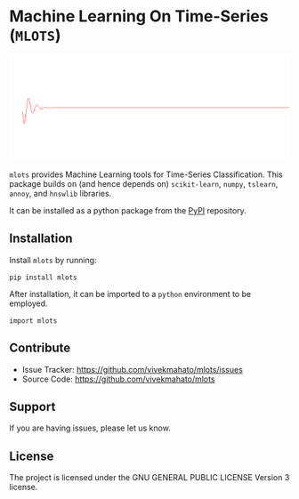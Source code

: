 # Machine Learning On Time-Series (```MLOTS```)

 ![](docs/source/signal.gif)

```mlots``` provides Machine Learning tools for Time-Series Classification.
This package builds on (and hence depends on) ```scikit-learn```, ```numpy```, ```tslearn```, ```annoy```, and ```hnswlib``` libraries.

It can be installed as a python package from the [PyPI](https://pypi.org/project/mlots/) repository.

## Installation

Install ```mlots``` by running:

   <pre><code class="python">pip install mlots
</code></pre>

After installation, it can be imported to a ```python``` environment to be employed.

   <pre><code class="python">import mlots
</code></pre>

## Contribute

- Issue Tracker: https://github.com/vivekmahato/mlots/issues
- Source Code: https://github.com/vivekmahato/mlots

## Support

If you are having issues, please let us know.

## License

The project is licensed under the GNU GENERAL PUBLIC LICENSE Version 3 license.
